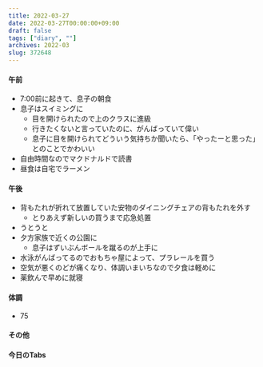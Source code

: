 ```yaml
---
title: 2022-03-27
date: 2022-03-27T00:00:00+09:00
draft: false
tags: ["diary", ""]
archives: 2022-03
slug: 372648
---
```

#### 午前
- 7:00前に起きて、息子の朝食
- 息子はスイミングに
  - 目を開けられたので上のクラスに進級
  - 行きたくないと言っていたのに、がんばっていて偉い
  - 息子に目を開けられてどういう気持ちか聞いたら、「やったーと思った」とのことでかわいい
- 自由時間なのでマクドナルドで読書
- 昼食は自宅でラーメン
#### 午後
- 背もたれが折れて放置していた安物のダイニングチェアの背もたれを外す
  - とりあえず新しいの買うまで応急処置
- うとうと
- 夕方家族で近くの公園に
  - 息子はずいぶんボールを蹴るのが上手に
- 水泳がんばってるのでおもちゃ屋によって、プラレールを買う
- 空気が悪くのどが痛くなり、体調いまいちなので夕食は軽めに
- 薬飲んで早めに就寝
#### 体調
- 75
#### その他
#### 今日のTabs